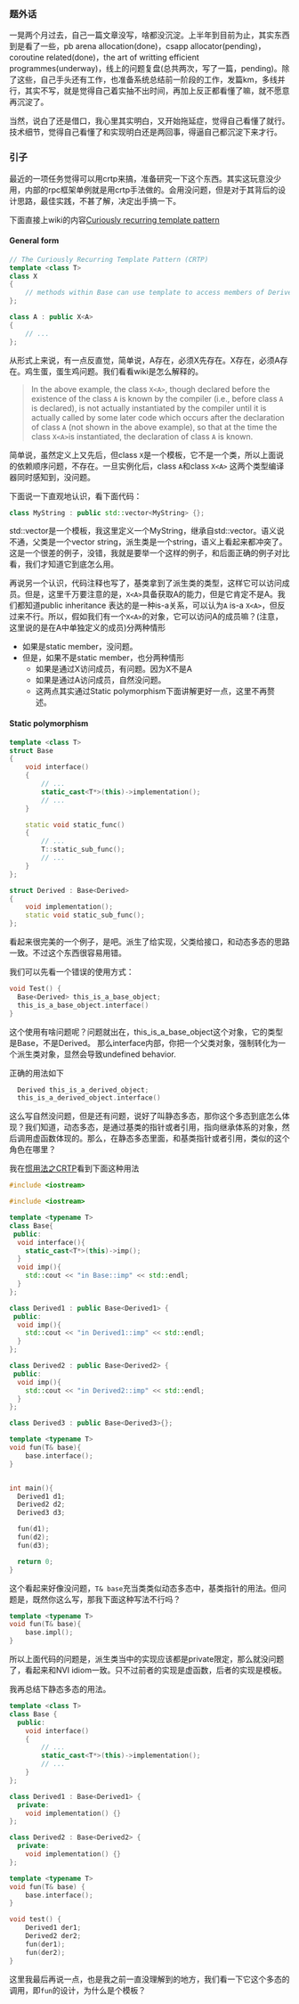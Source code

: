 ### 题外话

一晃两个月过去，自己一篇文章没写，啥都没沉淀。上半年到目前为止，其实东西到是看了一些，pb arena allocation(done)，csapp allocator(pending)，coroutine related(done)，the art of writting efficient programmes(underway)，线上的问题复盘(总共两次，写了一篇，pending)。除了这些，自己手头还有工作，也准备系统总结前一阶段的工作，发篇km，多线并行，其实不写，就是觉得自己着实抽不出时间，再加上反正都看懂了嘛，就不愿意再沉淀了。

当然，说白了还是借口，我心里其实明白，又开始拖延症，觉得自己看懂了就行。技术细节，觉得自己看懂了和实现明白还是两回事，得逼自己都沉淀下来才行。

### 引子

最近的一项任务觉得可以用crtp来搞，准备研究一下这个东西。其实这玩意没少用，内部的rpc框架单例就是用crtp手法做的。会用没问题，但是对于其背后的设计思路，最佳实践，不甚了解，决定出手搞一下。

下面直接上wiki的内容[Curiously recurring template pattern](https://en.wikipedia.org/wiki/Curiously_recurring_template_pattern)

#### General form

```cpp
// The Curiously Recurring Template Pattern (CRTP)
template <class T>
class X
{
    // methods within Base can use template to access members of Derived
};

class A : public X<A>
{
    // ...
};
```

从形式上来说，有一点反直觉，简单说，A存在，必须X<A>先存在。X<A>存在，必须A存在。鸡生蛋，蛋生鸡问题。我们看看wiki是怎么解释的。

>In the above example, the class ```X<A>```, though declared before the existence of the class ```A``` is known by the compiler (i.e., before class ```A``` is declared), is not actually instantiated by the compiler until it is actually called by some later code which occurs after the declaration of class ```A``` (not shown in the above example), so that at the time the class ```X<A>```is instantiated, the declaration of class ```A``` is known.

简单说，虽然定义上又先后，但class ```X```是一个模板，它不是一个类，所以上面说的依赖顺序问题，不存在。一旦实例化后，class ```A```和class ```X<A>``` 这两个类型编译器同时感知到，没问题。

下面说一下直观地认识，看下面代码：
```cpp
class MyString : public std::vector<MyString> {};
```

std::vector是一个模板，我这里定义一个MyString，继承自std::vector<MyString>。语义说不通，父类是一个vector string，派生类是一个string，语义上看起来都冲突了。这是一个很差的例子，没错，我就是要举一个这样的例子，和后面正确的例子对比看，我们才知道它到底怎么用。

再说另一个认识，代码注释也写了，基类拿到了派生类的类型，这样它可以访问成员。但是，这里千万要注意的是，```X<A>```具备获取A的能力，但是它肯定不是A。我们都知道public inheritance 表达的是一种is-a关系，可以认为```A``` is-a ```X<A>```，但反过来不行。所以，假如我们有一个```X<A>```的对象，它可以访问A的成员嘛？(注意，这里说的是在A中单独定义的成员)分两种情形
- 如果是static member，没问题。
- 但是，如果不是static member，也分两种情形
    - 如果是通过X<A>访问成员，有问题。因为X<A>不是A
    - 如果是通过A访问成员，自然没问题。
    - 这两点其实通过Static polymorphism下面讲解更好一点，这里不再赘述。

#### Static polymorphism

```cpp
template <class T> 
struct Base
{
    void interface()
    {
        // ...
        static_cast<T*>(this)->implementation();
        // ...
    }

    static void static_func()
    {
        // ...
        T::static_sub_func();
        // ...
    }
};

struct Derived : Base<Derived>
{
    void implementation();
    static void static_sub_func();
};
```

看起来很完美的一个例子，是吧。派生了给实现，父类给接口，和动态多态的思路一致。不过这个东西很容易用错。

我们可以先看一个错误的使用方式：
```cpp
void Test() {
  Base<Derived> this_is_a_base_object;
  this_is_a_base_object.interface()
}
```

这个使用有啥问题呢？问题就出在，this_is_a_base_object这个对象，它的类型是Base<Derived>，不是Derived。
那么interface内部，你把一个父类对象，强制转化为一个派生类对象，显然会导致undefined behavior.

正确的用法如下

```cpp
  Derived this_is_a_derived_object;
  this_is_a_derived_object.interface()
```

这么写自然没问题，但是还有问题，说好了叫静态多态，那你这个多态到底怎么体现？我们知道，动态多态，是通过基类的指针或者引用，指向继承体系的对象，然后调用虚函数体现的。那么，在静态多态里面，和基类指针或者引用，类似的这个角色在哪里？

我在[惯用法之CRTP](https://mp.weixin.qq.com/s/giSDMWLO0d7t3fX-ZC7eVg)看到下面这种用法

```cpp
#include <iostream>

#include <iostream>

template <typename T>
class Base{
 public:
  void interface(){
    static_cast<T*>(this)->imp();
  }
  void imp(){
    std::cout << "in Base::imp" << std::endl;
  }
};

class Derived1 : public Base<Derived1> {
 public:
  void imp(){
    std::cout << "in Derived1::imp" << std::endl;
  }
};

class Derived2 : public Base<Derived2> {
 public:
  void imp(){
    std::cout << "in Derived2::imp" << std::endl;
  }
};

class Derived3 : public Base<Derived3>{};

template <typename T>
void fun(T& base){
    base.interface();
}


int main(){
  Derived1 d1;
  Derived2 d2;
  Derived3 d3;

  fun(d1);
  fun(d2);
  fun(d3);

  return 0;
}
```

这个看起来好像没问题，```T& base```充当类类似动态多态中，基类指针的用法。但问题是，既然你这么写，那我下面这种写法不行吗？

```cpp
template <typename T>
void fun(T& base){
    base.impl();
}
```

所以上面代码的问题是，派生类当中的实现应该都是private限定，那么就没问题了，看起来和NVI idiom一致。只不过前者的实现是虚函数，后者的实现是模板。

我再总结下静态多态的用法。
```cpp
template <class T> 
class Base {
  public:
    void interface()
    {
        // ...
        static_cast<T*>(this)->implementation();
        // ...
    }
};

class Derived1 : Base<Derived1> {
  private:
    void implementation() {}
};

class Derived2 : Base<Derived2> {
  private:
    void implementation() {}
};

template <typename T>
void fun(T& base) {
    base.interface();
}

void test() {
    Derived1 der1;
    Derived2 der2;
    fun(der1);
    fun(der2);
}
```

这里我最后再说一点，也是我之前一直没理解到的地方，我们看一下它这个多态的调用，即```fun```的设计，为什么是个模板？
